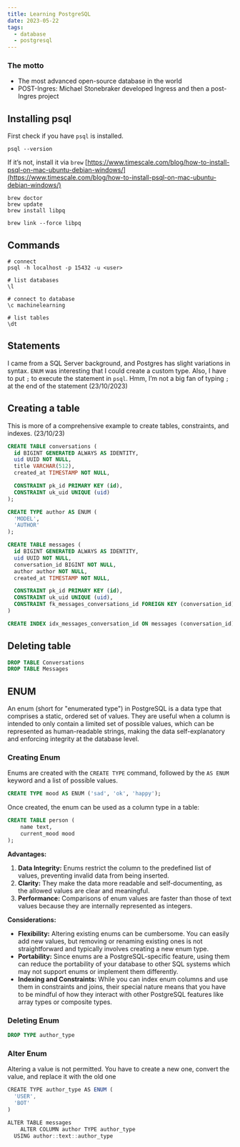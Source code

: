 ```yaml
---
title: Learning PostgreSQL
date: 2023-05-22
tags:
  - database
  - postgresql
---
```


### The motto

- The most advanced open-source database in the world
- POST-Ingres: Michael Stonebraker developed Ingress and then a post-Ingres project

## Installing psql


First check if you have `psql` is installed.


```shell
psql --version
```


If it’s not, install it via `brew`
[https://www.timescale.com/blog/how-to-install-psql-on-mac-ubuntu-debian-windows/](https://www.timescale.com/blog/how-to-install-psql-on-mac-ubuntu-debian-windows/)


```shell
brew doctor
brew update
brew install libpq

brew link --force libpq
```


## Commands


```shell
# connect
psql -h localhost -p 15432 -u <user>

# list databases
\l

# connect to database
\c machinelearning

# list tables
\dt
```


## Statements


I came from a SQL Server background, and Postgres has slight variations in syntax. `ENUM` was interesting that I could create a custom type. Also, I have to put `;` to execute the statement in `psql`. Hmm, I’m not a big fan of typing `;` at the end of the statement (23/10/2023)


## Creating a table


This is more of a comprehensive example to create tables, constraints, and indexes. (23/10/23)


```sql
CREATE TABLE conversations (
  id BIGINT GENERATED ALWAYS AS IDENTITY,
  uid UUID NOT NULL,
  title VARCHAR(512),
  created_at TIMESTAMP NOT NULL,

  CONSTRAINT pk_id PRIMARY KEY (id),
  CONSTRAINT uk_uid UNIQUE (uid)
);

CREATE TYPE author AS ENUM (
  'MODEL',
  'AUTHOR'
);

CREATE TABLE messages (
  id BIGINT GENERATED ALWAYS AS IDENTITY,
  uid UUID NOT NULL,
  conversation_id BIGINT NOT NULL,
  author author NOT NULL,
  created_at TIMESTAMP NOT NULL,

  CONSTRAINT pk_id PRIMARY KEY (id),
  CONSTRAINT uk_uid UNIQUE (uid),
  CONSTRAINT fk_messages_conversations_id FOREIGN KEY (conversation_id) REFERENCES conversations (id)
)

CREATE INDEX idx_messages_conversation_id ON messages (conversation_id);
```


## Deleting table


```sql
DROP TABLE Conversations
DROP TABLE Messages
```


## ENUM


An enum (short for "enumerated type") in PostgreSQL is a data type that comprises a static, ordered set of values. They are useful when a column is intended to only contain a limited set of possible values, which can be represented as human-readable strings, making the data self-explanatory and enforcing integrity at the database level.


### **Creating Enum**


Enums are created with the `CREATE TYPE` command, followed by the `AS ENUM` keyword and a list of possible values.


```sql
CREATE TYPE mood AS ENUM ('sad', 'ok', 'happy');
```


Once created, the enum can be used as a column type in a table:


```sql
CREATE TABLE person (
    name text,
    current_mood mood
);
```


**Advantages:**

1. **Data Integrity:** Enums restrict the column to the predefined list of values, preventing invalid data from being inserted.
2. **Clarity:** They make the data more readable and self-documenting, as the allowed values are clear and meaningful.
3. **Performance:** Comparisons of enum values are faster than those of text values because they are internally represented as integers.

**Considerations:**

- **Flexibility:** Altering existing enums can be cumbersome. You can easily add new values, but removing or renaming existing ones is not straightforward and typically involves creating a new enum type.
- **Portability:** Since enums are a PostgreSQL-specific feature, using them can reduce the portability of your database to other SQL systems which may not support enums or implement them differently.
- **Indexing and Constraints:** While you can index enum columns and use them in constraints and joins, their special nature means that you have to be mindful of how they interact with other PostgreSQL features like array types or composite types.

### Deleting Enum


```sql
DROP TYPE author_type
```


### Alter Enum


Altering a value is not permitted. You have to create a new one, convert the value, and replace it with the old one


```typescript
CREATE TYPE author_type AS ENUM (
  'USER',
  'BOT'
)

ALTER TABLE messages 
	ALTER COLUMN author TYPE author_type
  USING author::text::author_type
```


